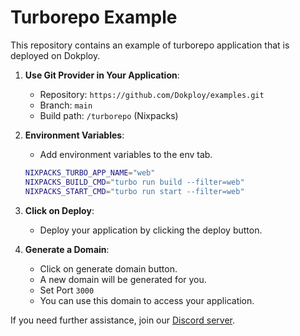 # Turborepo Example

This repository contains an example of turborepo application that is deployed on Dokploy.


1. **Use Git Provider in Your Application**:
   - Repository: `https://github.com/Dokploy/examples.git`
   - Branch: `main`
   - Build path: `/turborepo` (Nixpacks)

2. **Environment Variables**:
   - Add environment variables to the env tab.

   ```bash
   NIXPACKS_TURBO_APP_NAME="web"
   NIXPACKS_BUILD_CMD="turbo run build --filter=web"
   NIXPACKS_START_CMD="turbo run start --filter=web"
   ```

3. **Click on Deploy**:
   - Deploy your application by clicking the deploy button.

3. **Generate a Domain**:
    - Click on generate domain button.
    - A new domain will be generated for you.
    - Set Port `3000`
    - You can use this domain to access your application.

    
If you need further assistance, join our [Discord server](https://discord.com/invite/2tBnJ3jDJc).
